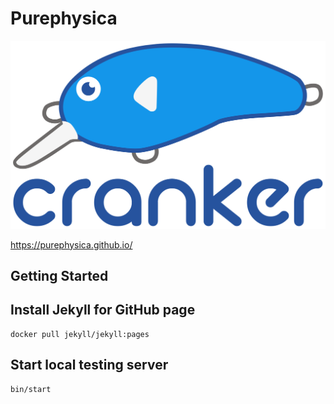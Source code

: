 # Purephysica

![Cranker](./images/cranker_logo_2.svg)

https://purephysica.github.io/

## Getting Started

## Install Jekyll for GitHub page

```
docker pull jekyll/jekyll:pages
```

## Start local testing server

```
bin/start
```

